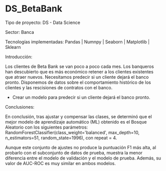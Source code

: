 # DS_BetaBank

Tipo de proyecto: DS - Data Science

Sector: Banca

Tecnologías implementadas: Pandas | Numnpy | Seaborn | Matplotlib | Sklearn <DecisionTreeClassifier> <RandomForestClassifier> <LogisticRegression>

Introducción:

Los clientes de Beta Bank se van poco a poco cada mes. Los banqueros han descubierto que es más económico retener a los clientes existentes que atraer nuevos. Necesitamos predecir si un cliente dejará el banco pronto. Disponemos de datos sobre el comportamiento histórico de los clientes y las rescisiones de contratos con el banco.

- Crear un modelo para predecir si un cliente dejará el banco pronto.

Conclusiones:

En conclusión, tras ajustar y compensar las clases, se determinó que el mejor modelo de aprendizaje automático (ML) obtenido es el Bosque Aleatorio con los siguientes parámetros: RandomForestClassifier(class_weight='balanced', max_depth=10, n_estimators=51, random_state=1996), con repeat = 4.

Aunque este conjunto de ajustes no produce la puntuación F1 más alta, al probarlo con el subconjunto de datos de prueba, muestra la menor diferencia entre el modelo de validación y el modelo de prueba. Además, su valor de AUC-ROC es muy similar en ambos modelos.
